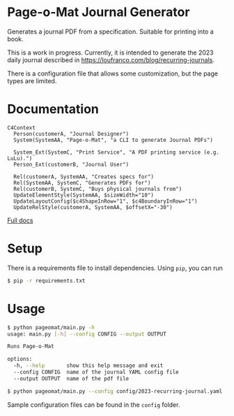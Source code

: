 # Page-o-Mat Journal Generator

Generates a journal PDF from a specification. Suitable for printing into a book.

This is a work in progress. Currently, it is intended to generate the 2023 daily journal described in https://loufranco.com/blog/recurring-journals.

There is a configuration file that allows some customization, but the
page types are limited.

# Documentation

```mermaid
C4Context
  Person(customerA, "Journal Designer")
  System(SystemAA, "Page-o-Mat", "a CLI to generate Journal PDFs")

  System_Ext(SystemC, "Print Service", "A PDF printing service (e.g. LuLu).")
  Person_Ext(customerB, "Journal User")

  Rel(customerA, SystemAA, "Creates specs for")
  Rel(SystemAA, SystemC, "Generates PDFs for")
  Rel(customerB, SystemC, "Buys physical journals from")
  UpdateElementStyle(SystemAA, $sizeWidth="10")
  UpdateLayoutConfig($c4ShapeInRow="1", $c4BoundaryInRow="1")
  UpdateRelStyle(customerA, SystemAA, $offsetX="-30")
```

[Full docs](docs)

# Setup

There is a requirements file to install dependencies. Using `pip`, you can run

```bash
$ pip -r requirements.txt
```

# Usage

```bash
$ python pageomat/main.py -h
usage: main.py [-h] --config CONFIG --output OUTPUT

Runs Page-o-Mat

options:
  -h, --help       show this help message and exit
  --config CONFIG  name of the journal YAML config file
  --output OUTPUT  name of the pdf file

$ python pageomat/main.py --config config/2023-recurring-journal.yaml --output 2023.pdf
```

Sample configuration files can be found in the `config` folder.
